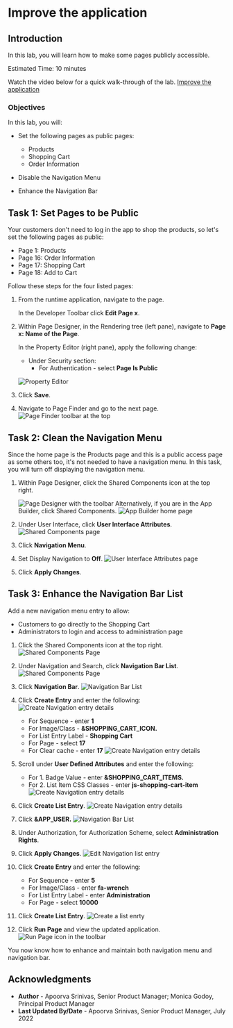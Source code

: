 # Improve the application

## Introduction

In this lab, you will learn how to make some pages publicly accessible.

Estimated Time: 10 minutes
<!--
Watch the video below for a quick walk through of the lab.

[](youtube:lwQ3lvul9iE)
-->

Watch the video below for a quick walk-through of the lab.
[Improve the application](videohub:1_g5q8c5n1)

### Objectives
In this lab, you will:
- Set the following pages as public pages:
    - Products
    - Shopping Cart
    - Order Information

- Disable the Navigation Menu

- Enhance the Navigation Bar

## Task 1: Set Pages to be Public
Your customers don't need to log in the app to shop the products, so let's set the following pages as public:
- Page  1: Products
- Page 16: Order Information
- Page 17: Shopping Cart
- Page 18: Add to Cart

Follow these steps for the four listed pages:

1. From the runtime application, navigate to the page.

    In the Developer Toolbar click **Edit Page x**.

2. Within Page Designer, in the Rendering tree (left pane), navigate to  **Page x: Name of the Page**.

    In the Property Editor (right pane), apply the following change:
    - Under Security section:
        - For Authentication - select **Page Is Public**

    ![Property Editor](./images/public-page.png " ")

3. Click **Save**.

4. Navigate to Page Finder and go to the next page.
    ![Page Finder toolbar at the top](./images/page-finder.png " ")

## Task 2: Clean the Navigation Menu
Since the home page is the Products page and this is a public access page as some others too, it's not needed to have a navigation menu.
In this task, you will turn off displaying the navigation menu.

1. Within Page Designer, click the Shared Components icon at the top right.

    ![Page Designer with the toolbar](./images/shared-components.png " ")
   Alternatively, if you are in the App Builder, click Shared Components.
   ![App Builder home page](./images/shared-components2.png " ")

2. Under User Interface, click **User Interface Attributes**.
    ![Shared Components page](./images/interface-attributes.png " ")
3. Click **Navigation Menu**.

4. Set Display Navigation to **Off**.
    ![User Interface Attributes page](./images/nav-menu.png " ")

5. Click **Apply Changes**.

## Task 3: Enhance the Navigation Bar List
Add a new navigation menu entry to allow:
- Customers to go directly to the Shopping Cart
- Administrators to login and access to administration page

1. Click the Shared Components icon at the top right.
    ![Shared Components Page](./images/shared-components3.png " ")
2. Under Navigation and Search, click **Navigation Bar List**.
    ![Shared Components Page](./images/navigation-bar.png " ")

3. Click **Navigation Bar**.
  ![Navigation Bar List](./images/click-nav-bar.png " ")

4. Click **Create Entry** and enter the following:
  ![Create Navigation entry details](./images/create-entry.png " ")
    - For Sequence - enter **1**
    - For Image/Class - **&SHOPPING\_CART\_ICON.**
    - For List Entry Label - **Shopping Cart**
    - For Page - select **17**
    - For Clear cache - enter **17**
    ![Create Navigation entry details](./images/list-entry1.png " ")
5. Scroll under **User Defined Attributes** and enter the following:
    - For 1. Badge Value - enter  **&SHOPPING\_CART\_ITEMS.**
    - For 2. List Item CSS Classes - enter **js-shopping-cart-item**
    ![Create Navigation entry details](./images/list-entry2.png " ")

5. Click **Create List Entry**.
    ![Create Navigation entry details](./images/create-entry2.png " ")

6. Click **&APP_USER.**
    ![Navigation Bar List](./images/edit-app-user.png " ")

7. Under Authorization, for Authorization Scheme, select **Administration Rights**.

8. Click **Apply Changes**.
    ![Edit Navigation list entry](./images/authorization.png " ")

4. Click **Create Entry**  and enter the following:
    - For Sequence - enter **5**
    - For Image/Class - enter **fa-wrench**
    - For List Entry Label - enter **Administration**
    - For Page - select **10000**

5. Click **Create List Entry**.
    ![Create a list enrty](./images/new-entry.png " ")

6. Click **Run Page** and view the updated application.
    ![Run Page icon in the toolbar](./images/final-app.png " ")



You now know how to enhance and maintain both navigation menu and navigation bar.

## Acknowledgments

- **Author** - Apoorva Srinivas, Senior Product Manager; Monica Godoy, Principal Product Manager
- **Last Updated By/Date** - Apoorva Srinivas, Senior Product Manager, July 2022
